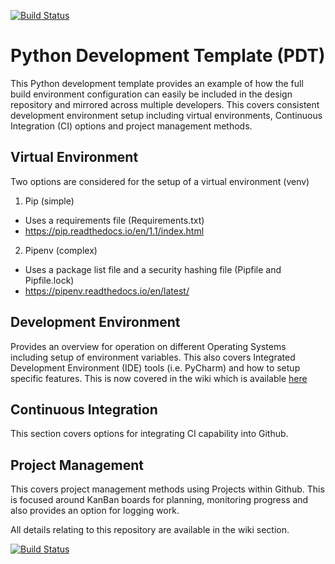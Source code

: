 [![Build Status](https://travis-ci.com/NathanShanners/PDT.svg?branch=master)](https://travis-ci.com/NathanShanners/PDT)
# Python Development Template (PDT)
This Python development template provides an example of how the full build environment configuration can easily be included in the design repository and mirrored across multiple developers.  This covers consistent development environment setup including virtual environments, Continuous Integration (CI) options and project management methods.

## Virtual Environment
Two options are considered for the setup of a virtual environment (venv)
1. Pip (simple)
  - Uses a requirements file (Requirements.txt)
  - https://pip.readthedocs.io/en/1.1/index.html
2. Pipenv (complex)
  - Uses a package list file and a security hashing file (Pipfile and Pipfile.lock)
  - https://pipenv.readthedocs.io/en/latest/

## Development Environment
Provides an overview for operation on different Operating Systems including setup of environment variables.  This also covers Integrated Development Environment (IDE) tools (i.e. PyCharm) and how to setup specific features.  This is now covered in the wiki which is available [here](https://github.com/NathanShanners/PDT/wiki/Development-Environments)

## Continuous Integration
This section covers options for integrating CI capability into Github.

## Project Management
This covers project management methods using Projects within Github.  This is focused around KanBan boards for planning, monitoring progress and also provides an option for logging work.

All details relating to this repository are available in the wiki section.

[![Build Status](https://travis-ci.com/NathanShanners/PDT.svg?branch=master)](https://travis-ci.com/NathanShanners/PDT)

